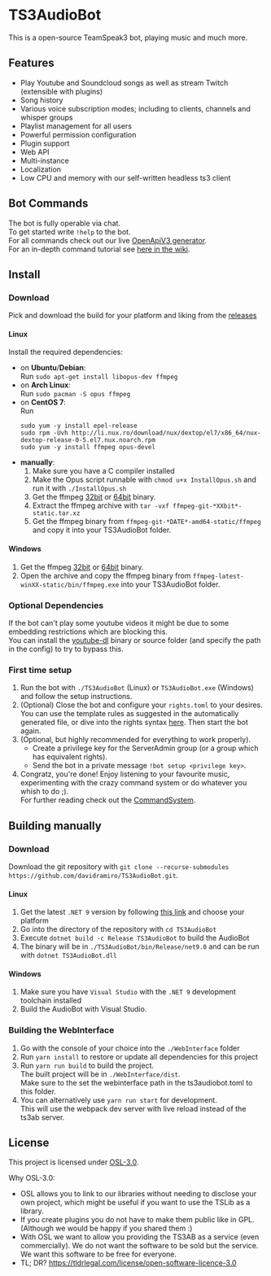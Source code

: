 # TS3AudioBot

This is a open-source TeamSpeak3 bot, playing music and much more.

## Features
* Play Youtube and Soundcloud songs as well as stream Twitch (extensible with plugins)
* Song history
* Various voice subscription modes; including to clients, channels and whisper groups
* Playlist management for all users
* Powerful permission configuration
* Plugin support
* Web API
* Multi-instance
* Localization
* Low CPU and memory with our self-written headless ts3 client


## Bot Commands
The bot is fully operable via chat.  
To get started write `!help` to the bot.  
For all commands check out our live [OpenApiV3 generator](http://tab.splamy.de/openapi/index.html).  
For an in-depth command tutorial see [here in the wiki](https://github.com/Splamy/TS3AudioBot/wiki/CommandSystem).

## Install

### Download
Pick and download the build for your platform and liking from the [releases](https://github.com/davidramiro/TS3AudioBot/releases/latest)



#### Linux
Install the required dependencies:
* on **Ubuntu**/**Debian**:  
Run `sudo apt-get install libopus-dev ffmpeg`
* on **Arch Linux**:  
Run `sudo pacman -S opus ffmpeg`
* on **CentOS 7**:  
Run
    ```
    sudo yum -y install epel-release
    sudo rpm -Uvh http://li.nux.ro/download/nux/dextop/el7/x86_64/nux-dextop-release-0-5.el7.nux.noarch.rpm
    sudo yum -y install ffmpeg opus-devel
	```
* **manually**:
    1. Make sure you have a C compiler installed
    1. Make the Opus script runnable with `chmod u+x InstallOpus.sh` and run it with `./InstallOpus.sh`
    1. Get the ffmpeg [32bit](https://johnvansickle.com/ffmpeg/builds/ffmpeg-git-i686-static.tar.xz) or [64bit](https://johnvansickle.com/ffmpeg/builds/ffmpeg-git-amd64-static.tar.xz) binary.
    1. Extract the ffmpeg archive with `tar -vxf ffmpeg-git-*XXbit*-static.tar.xz`
    1. Get the ffmpeg binary from `ffmpeg-git-*DATE*-amd64-static/ffmpeg` and copy it into your TS3AudioBot folder.

#### Windows
1. Get the ffmpeg [32bit](https://ffmpeg.zeranoe.com/builds/win32/static/ffmpeg-latest-win32-static.zip) or [64bit](https://ffmpeg.zeranoe.com/builds/win64/static/ffmpeg-latest-win64-static.zip) binary.
1. Open the archive and copy the ffmpeg binary from `ffmpeg-latest-winXX-static/bin/ffmpeg.exe` into your TS3AudioBot folder.

### Optional Dependencies
If the bot can't play some youtube videos it might be due to some embedding restrictions which are blocking this.  
You can install the [youtube-dl](https://github.com/rg3/youtube-dl/) binary or source folder (and specify the path in the config) to try to bypass this.

### First time setup
1. Run the bot with `./TS3AudioBot` (Linux) or `TS3AudioBot.exe` (Windows) and follow the setup instructions.
1. (Optional) Close the bot and configure your `rights.toml` to your desires.
You can use the template rules as suggested in the automatically generated file,
or dive into the rights syntax [here](https://github.com/Splamy/TS3AudioBot/wiki/Rights).
Then start the bot again.
1. (Optional, but highly recommended for everything to work properly).
   - Create a privilege key for the ServerAdmin group (or a group which has equivalent rights).
   - Send the bot in a private message `!bot setup <privilege key>`.
1. Congratz, you're done! Enjoy listening to your favourite music, experimenting with the crazy command system or do whatever you whish to do ;).  
For further reading check out the [CommandSystem](https://github.com/Splamy/TS3AudioBot/wiki/CommandSystem).

## Building manually

### Download
Download the git repository with `git clone --recurse-submodules https://github.com/davidramiro/TS3AudioBot.git`.

#### Linux
1. Get the latest `.NET 9` version by following [this link](https://dotnet.microsoft.com/en-us/download/dotnet/9.0) and choose your platform
1. Go into the directory of the repository with `cd TS3AudioBot`
1. Execute `dotnet build -c Release TS3AudioBot` to build the AudioBot
1. The binary will be in `./TS3AudioBot/bin/Release/net9.0` and can be run with `dotnet TS3AudioBot.dll`

#### Windows
1. Make sure you have `Visual Studio` with the `.NET 9` development toolchain installed
1. Build the AudioBot with Visual Studio.

### Building the WebInterface
1. Go with the console of your choice into the `./WebInterface` folder
1. Run `yarn install` to restore or update all dependencies for this project
1. Run `yarn run build` to build the project.  
  The built project will be in `./WebInterface/dist`.  
  Make sure to the set the webinterface path in the ts3audiobot.toml to this folder.
1. You can alternatively use `yarn run start` for development.  
  This will use the webpack dev server with live reload instead of the ts3ab server.


## License
This project is licensed under [OSL-3.0](https://opensource.org/licenses/OSL-3.0).

Why OSL-3.0:
- OSL allows you to link to our libraries without needing to disclose your own project, which might be useful if you want to use the TSLib as a library.
- If you create plugins you do not have to make them public like in GPL. (Although we would be happy if you shared them :)
- With OSL we want to allow you providing the TS3AB as a service (even commercially). We do not want the software to be sold but the service. We want this software to be free for everyone.
- TL; DR? https://tldrlegal.com/license/open-software-licence-3.0
